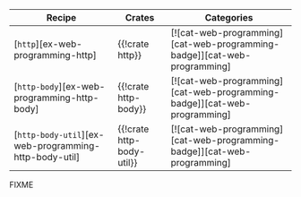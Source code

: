 | Recipe | Crates | Categories |
|--------|--------|------------|
| [`http`][ex-web-programming-http] | {{!crate http}} | [![cat-web-programming][cat-web-programming-badge]][cat-web-programming] |
| [`http-body`][ex-web-programming-http-body] | {{!crate http-body}} | [![cat-web-programming][cat-web-programming-badge]][cat-web-programming] |
| [`http-body-util`][ex-web-programming-http-body-util] | {{!crate http-body-util}} | [![cat-web-programming][cat-web-programming-badge]][cat-web-programming] |

<div class="hidden">
FIXME
</div>
